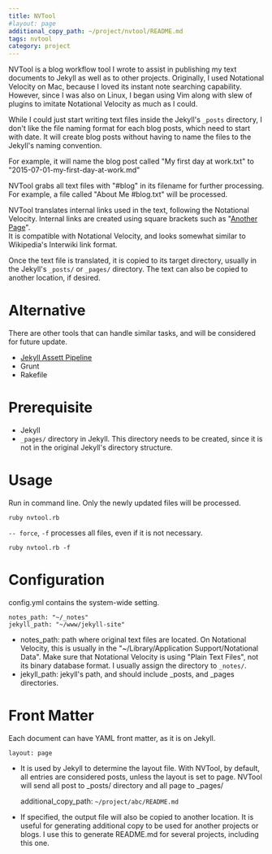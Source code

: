 ```yaml
---
title: NVTool
#layout: page
additional_copy_path: ~/project/nvtool/README.md
tags: nvtool
category: project
---
```


NVTool is a blog workflow tool I wrote to assist in publishing my text documents to Jekyll as
well as to other projects. Originally, I used Notational Velocity on Mac,
because I loved its instant note searching capability.
However, since I was also on Linux, I began using Vim along with slew of plugins to imitate Notational Velocity as much as I could.

While I could just start writing text files inside the Jekyll's `_posts`
directory,  I don't like the file naming format for each blog posts, which need
to start with date. 
It will create blog posts without having to name the files to the Jekyll's naming
convention.  

For example, it will name the blog post called "My first day at work.txt" to
"2015-07-01-my-first-day-at-work.md"

NVTool grabs all text files with "#blog" in its filename for further processing.
For example, a file called "About Me #blog.txt" will be processed.

NVTool translates internal links used in the text, following the Notational Velocity. 
Internal links are created using square brackets such as "[Another Page](/another-page)".  
It is compatible with Notational Velocity, and looks somewhat similar to
Wikipedia's Interwiki link format.

Once the text file is translated, it is copied to its target directory, usually
in the Jekyll's `_posts/` or `_pages/` directory.  The text can also be copied to another
location, if desired.

Alternative
===========
There are other tools that can handle similar tasks, and will be
considered for future update.

* [Jekyll Assett Pipeline](https://github.com/matthodan/jekyll-asset-pipeline)
* Grunt
* Rakefile

Prerequisite
=======
* Jekyll
* `_pages/` directory in Jekyll. This directory needs to be created, since it is
    not in the original Jekyll's directory structure.

Usage
========
Run in command line.  Only the newly updated files will be processed.

    ruby nvtool.rb

`-- force`, `-f` processes all files, even if it is not necessary.

    ruby nvtool.rb -f


Configuration
========
config.yml contains the system-wide setting.

    notes_path: "~/_notes"
    jekyll_path: "~/www/jekyll-site"

* notes_path: path where original text files are located. On Notational
    Velocity, this is usually in the "~/Library/Application Support/Notational
    Data". Make sure that Notational Velocity is using "Plain Text Files", not
    its binary database format. I usually assign the directory to `_notes/`.
* jekyll_path: jekyll's path, and should include _posts, and _pages directories.

Front Matter
=====
Each document can have YAML front matter, as it is on Jekyll.

    layout: page

* It is used by Jekyll to determine the layout file.  With NVTool, by default, all entries are considered posts, unless the layout is set to
    page.  NVTool will send all post to _posts/ directory and all page to
    _pages/

    additional_copy_path: `~/project/abc/README.md`

* If specified, the output file will also be copied to another location. It is
    useful for generating additional copy to be used for another projects or
    blogs.  I use this to generate README.md for several projects, including
    this one.


